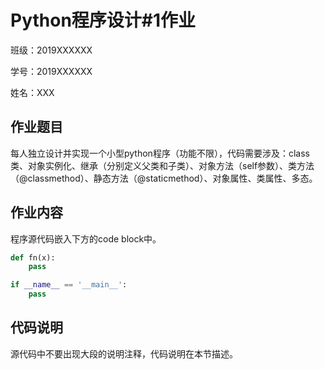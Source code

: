 # Python程序设计#1作业

班级：2019XXXXXX

学号：2019XXXXXX

姓名：XXX

## 作业题目

每人独立设计并实现一个小型python程序（功能不限），代码需要涉及：class类、对象实例化、继承（分别定义父类和子类）、对象方法（self参数）、类方法（@classmethod）、静态方法（@staticmethod）、对象属性、类属性、多态。

## 作业内容

程序源代码嵌入下方的code block中。

```python
def fn(x):
    pass

if __name__ == '__main__':
    pass
```

## 代码说明

源代码中不要出现大段的说明注释，代码说明在本节描述。